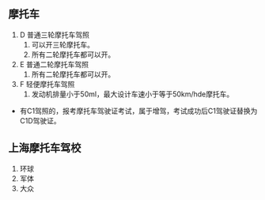 ## 摩托车
1. D 普通三轮摩托车驾照
   1. 可以开三轮摩托车。
   2. 所有二轮摩托车都可以开。
2. E 普通二轮摩托车驾照
   1. 所有二轮摩托车都可以开。
3. F 轻便摩托车驾照
   1. 发动机排量小于50ml，最大设计车速小于等于50km/hde摩托车。

- 有C1驾照的，报考摩托车驾驶证考试，属于增驾，考试成功后C1驾驶证替换为C1D驾驶证。

## 上海摩托车驾校
1. 环球
2. 军体
3. 大众